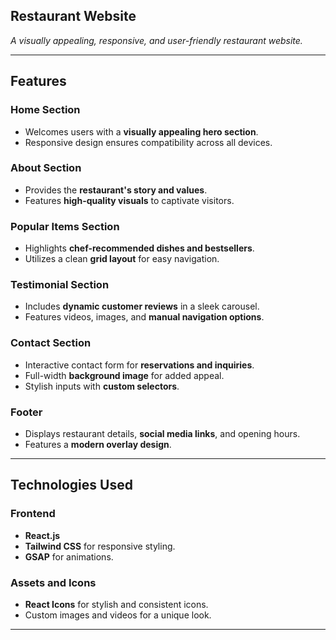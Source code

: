 ## **Restaurant Website**  
_A visually appealing, responsive, and user-friendly restaurant website._

---

## **Features**

### **Home Section**
- Welcomes users with a **visually appealing hero section**.
- Responsive design ensures compatibility across all devices.

### **About Section**
- Provides the **restaurant's story and values**.
- Features **high-quality visuals** to captivate visitors.

### **Popular Items Section**
- Highlights **chef-recommended dishes and bestsellers**.
- Utilizes a clean **grid layout** for easy navigation.

### **Testimonial Section**
- Includes **dynamic customer reviews** in a sleek carousel.
- Features videos, images, and **manual navigation options**.

### **Contact Section**
- Interactive contact form for **reservations and inquiries**.
- Full-width **background image** for added appeal.
- Stylish inputs with **custom selectors**.

### **Footer**
- Displays restaurant details, **social media links**, and opening hours.
- Features a **modern overlay design**.

---

## **Technologies Used**

### **Frontend**
- **React.js**
- **Tailwind CSS** for responsive styling.
- **GSAP** for animations.

### **Assets and Icons**
- **React Icons** for stylish and consistent icons.
- Custom images and videos for a unique look.

---

